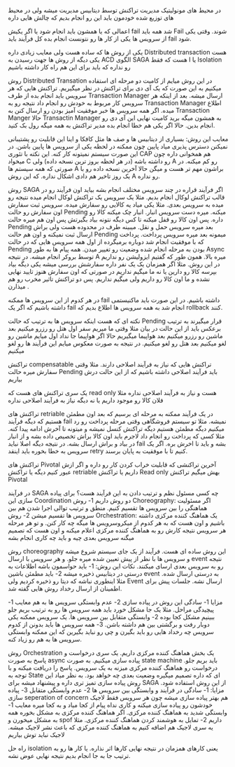 در محیط های مونولیتیک مدیریت تراکنش توسط دیتابیس مدیریت میشه ولی در محیط های توزیع شده خودمون باید این رو انجام بدیم که چالش هایی داره 

اعمالی که یا همشون باید انجام شود یا اگر یکیش fail شد همه باید Fail شوند. 
وقتی یکی از سرویس ها یکی از کار ها رو نتونست انجام بده کل فرآیند باید fail شود. 

یکی از روش ها که ساده هست ولی معایب زیادی داره Distributed transaction هست 
یکی دیگه از روش ها جهت رسیدن به ACD الگوی SAGA هست که فقط I یا Isolation رو نداره که باید برای این هم راه کار داشته باشیم 

روش Distributed Transation
در این روش میایم از کامیت دو مرحله ای استفاده میکنیم به این صورت که یک آی دی برای تراکنش در نظر میگیریم. تراکنش هایی که هر سرویس باید انجام بده از طرف Transaction Manager ارسال میشه. بعد از اینکه هر سرویس کار مربوط به خودش رو انجام داد نتیجه رو به Transaction Manager اطلاع میده. اگر همه سرویس ها خبر موفقیت آمیز بودن رو ارسال کنن به Transaction Manger حالا Transactin Manager به همشون میگه برید کامیت نهایی این آی دی رو انجام بدین. حالا اگر یکی هم خطا انجام بده مدیر تراکنش به همه میگه رول بک کنید. 

معایب این روش:
بسیاری از دیتابیس ها و صف ها مثل کافکا و اینا این قابلیت رو پشتیبانی نمیکنن
دسترس پذیری میاد پایین چون ممکنه در لحظه یکی از سرویس ها پایین باشن. در این صورت سیستم نمیتونه کار کنه. این نکته با تئوری CAP هم همخوانی داره چون میخواد C رو داشته باشه (در هر لحظه بروز ترین نسخه داده) ولی A رو کم میکنه. در صورتی که همه سیستم ها A براشون مهم تر هست و میگن حالا آخرین نسخه داده رو با یک روز تاخیر هم دادی اشکال نداره. که این روش A رو نداره. 


روش SAGA
اگر فرآیند قراره در چند سرویس مختلف انجام بشه بیاید اون فرآیند رو در قالب تراکنش لوکال انجام بدیم. مثلا یک سرویس یک تراکنش لوکال انجام میده نتیجه رو میده به سرویس بعدی. مثلا یکی میاد یه کالایی رو سفارش میده. سرویس ثبت سفارش اون سفارش رو حالت Pending میکنه. میره دست سرویس انبار. انبار چک میکنه کالا رو داره. پس اون کالا رو قفل میکنه تا کس دیگه نتونه بیاد بگیرتش پس اون هم میره حالت Pending بعد میره سرویس حمل و نقل. میبینه طرف در محدوده هست ولی براش ارسال ثبت نمیکنه و اون هم حالت Pending میمونه بعد میره سرویس پرداخت. پرداخت که با موفقیت انجام شد دوباره برمیگرده از اول همه سرویس هایی که در حالت Pending بودن به مرحله انجام شده وضعیت رو تغییر میدن. 
همه پیام ها به طور Async توسط بروکر انجام میشه. در نتیجه A میره بالا. 
همون طور که گفتیم ایزولیشن رو نداریم در این روش. مثلا اگر همزمان یک یک نفر داره سفارشش بررسی میشه یکی دیگه بیاد بپرسه کالا رو دارین یا نه ما میگیم نداریم در صورتی که اون سفارش هنوز تایید نهایی نشده و ما اون کالا رو داریم ولی میگیم نداریم. پس دو تراکنش تاثیر مخرب رو هم میذارن .

در هر کدوم از این سرویس ها ممکنه fail داشته باشیم. در این صورت باید ماکنیستمی داشته باشیم که اگر یک fail انجام شد به همه سرویس ها اطلاع بدیم که rollback کنند. 

نکته ای که هست اینکه سرویس ها به ترتیب که حالت Pending قرار میگیرند به ترتیب برعکس باید از این حالت در بیان مثلا وقتی ما میریم سفر اول هتل رو رزرو میکنیم بعد ماشین رو رزرو میکنیم بعد هواپیما میگیریم حالا اگر هواپیما جا نداد اول میایم ماشین رو لغو میکنیم بعد هتل رو لغو میکنیم. در نتیجه به صورت معکوس میایم این فرآیند ها رو لغو میکنیم


تراکنش compensatable
تراکنش هایی که نیاز به فرآیند اصلاحی دارند. مثلا وقتی سفارش میره حالت Pending باید فرآیند اصلاحی داشته باشیم که از این حالت درش بیاریم

یک سری تراکنش های هست که read only هست و نیاز به فرآیند اصلاحی نداره مثلا فلان کالا رو موجود داریم یا نه دیگه نیاز به فرآیند اصلاحی نداره 


تراکنش های retriable
در یک فرآیند ممکنه به مرحله ای برسیم که بعد اون مطمئن هستیم که دیگه فرآیند fail نمیشه. مثلا تو سیستم فروشگاهی وقتی مرحله پرداخت رو رد میکنیم دیگه مطمئن هستیم دیگه تراکنش کنسل نمیشه و میتونه تا آخرش ادامه پیدا کنه. مثلا کسی که پرداخت رو انجام داد لاجرم باید اون کالا براش تخصیص داده بشه و از انبار در بیاد و براش ارسال بشه. در نتیجه دیگه اصلا نباید fail بشه و باید تا اخرش بره. اگر یک سرویس به خطا بخوره باید اینقد retry کنیم تا با موفقیت به پایان برسند. 

تراکنش های Pivotal
آخرین تراکنشی که قابلیت خراب کردن کار رو داره و اگر ازش عبور کنیم دیگه یا تراکنش retriable داریم یا تراکنش Read only بهش میگیم تراکنش Pivotal 



در فرآیند SAGA چه کسی مسئول نظم و ترتیب دادن به این فرآیند هست؟
برای پیاده سازی این Coordination دو روش داریم 
1- روش Choreography: اگر مسئولیت هماهنگی را بین سرویس ها تقسیم کنیم. منطق و ترتیب توالی اجرا شدن هم بین سرویس ها تقسیم میشن
2- روش Orchestration: یک هماهنگ کننده مرکزی داشته باشیم و اون هست که به هر کدوم از میکروسرویس ها میگه چه کار کنن. و تو هر مرحله هر سرویس نتیجه کارش رو به هماهنگ کننده مرکزی اعلام میکنه و اون هست که تصمیم میگنه سرویس بعدی چیه و باید چه کاری انجام بشه


روش choreography 
این روش ساده ای هست. فرآیند از یک جای سیستم شروع میشه و سرویس ها با نظر از پیش تعیین شده میره جلو. و هر سرویس با ارسال event نتیجه رو به سرویس بعدی ارسای میکنند. 
نکات این روش:
1- باید حواسمون باشه اطلاعات به درستی در دیتابیس ذخیره میشه
2- باید مطمئن باشین event به درستی ارسال شده. مثلا اینطوری نباشه که دیتا رو ذخیره کردیم ولی Event ارسال نشه. جلسات پیش برای اطمینان از ارسال رخداد روش هایی گفته شد. 

مزایا
1- سادگی این روش در پیاده سازی
2- عدم وابستگی سرویس ها به هم
معایب
1- پیچیدگی مراحل. مثلا یک جا مشکل خورد باید همه سرویس ها رو به ترتیب بریم جلو ببینیم مشکل کجا بوده
2- وابستگی متقابل بین سرویس ها. یک سرویس ممکنه یکی دوبار رفت و برگشتی بین هم داشته باشن. 
3- همه سرویس ها باید بدونن از کدوم سرویس چه رخداد هایی رو باید بگیرن و چی رو نباید بگیرین که این ممکنه وابستگی سرویس ها به هم رو زیاد کنه. 



روش Orchestration
یک بخش هماهنگ کننده مرکزی داریم. یک سری درخواست و پاسخ به صورت async پیاده سازی میکنیم. به صورت state machine باید بریم جلو. درخواست رو هماهنگ کننده مرکزی میزنه به یک سرویس. پاسخ را دریافت میکنه و با توجه به State ای که داره تصمیم میگیره وضعیت بعدی چه خواهد بود. 
به نظر میاد این روش پیاده سازی تمیز تری داره و پیشنهاد میشه برای SAGA از این روش استفاده شود. 
مزایا:
1- سادگی در فرآیند و وابستگی بین سرویس ها
2- عدم وابستگی متقابل
3- پیاده سازی seperation of concern هم بهتر پیاده سازی میشه چون هر سرویس فقط لاجیک خودشون رو پیاده سازی میکنه و کاری نداه پیام از کجا میاد و به کجا میره 
معایب
1- وابستگی شدید به هماهنگ کننده مرکزی. اگر هماهنگ کننده مرکزی به مشکل بخوره همه به مشکل میخورن و spof داریم
2- تمایل به هوشمند کردن هماهنگ کننده مرکزی. مثلا یه سری لاجیک هم اضافه کنیم به هماهنگ کننده مرکزی که باعث نشر لاجیک میشه. لاجیک نباید توش بیاریم 



راه حل isolation
یعنی کارهای همزمان  در نتیجه نهایی کارها اثر نذاره. یا کار ها رو به ترتیب جا به جا انجام بدیم نتیجه نهایی عوض نشه.  







